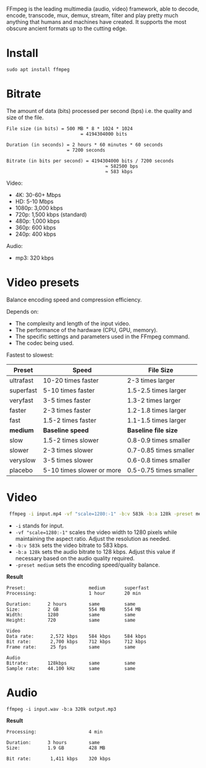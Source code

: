 FFmpeg is the leading multimedia (audio, video) framework, able to decode, encode, transcode, mux, demux, stream, filter and play pretty much anything that humans and machines have created. It supports the most obscure ancient formats up to the cutting edge.

# Install

```
sudo apt install ffmpeg
```

# Bitrate

The amount of data (bits) processed per second (bps) i.e. the quality and size of the file.

```
File size (in bits) = 500 MB * 8 * 1024 * 1024
                           = 4194304000 bits

Duration (in seconds) = 2 hours * 60 minutes * 60 seconds
                      = 7200 seconds

Bitrate (in bits per second) = 4194304000 bits / 7200 seconds
                                    ≈ 582500 bps
                                    ≈ 583 kbps
```

Video:

-   4K: 30-60+ Mbps
-   HD: 5-10 Mbps
-   1080p: 3,000 kbps
-   720p: 1,500 kbps (standard)
-   480p: 1,000 kbps
-   360p: 600 kbps
-   240p: 400 kbps

Audio:

-   mp3: 320 kbps

# Video presets

Balance encoding speed and compression efficiency.

Depends on:

-   The complexity and length of the input video.
-   The performance of the hardware (CPU, GPU, memory).
-   The specific settings and parameters used in the FFmpeg command.
-   The codec being used.

Fastest to slowest:

| Preset     | Speed                     | File Size              |
| ---------- | ------------------------- | ---------------------- |
| ultrafast  | 10-20 times faster        | 2-3 times larger       |
| superfast  | 5-10 times faster         | 1.5-2.5 times larger   |
| veryfast   | 3-5 times faster          | 1.3-2 times larger     |
| faster     | 2-3 times faster          | 1.2-1.8 times larger   |
| fast       | 1.5-2 times faster        | 1.1-1.5 times larger   |
| **medium** | **Baseline speed**        | **Baseline file size** |
| slow       | 1.5-2 times slower        | 0.8-0.9 times smaller  |
| slower     | 2-3 times slower          | 0.7-0.85 times smaller |
| veryslow   | 3-5 times slower          | 0.6-0.8 times smaller  |
| placebo    | 5-10 times slower or more | 0.5-0.75 times smaller |

# Video

```bash
 ffmpeg -i input.mp4 -vf "scale=1280:-1" -b:v 583k -b:a 128k -preset medium output.mp4
```

-   `-i` stands for input.
-   `-vf "scale=1280:-1"` scales the video width to 1280 pixels while maintaining the aspect ratio. Adjust the resolution as needed.
-   `-b:v 583k` sets the video bitrate to 583 kbps.
-   `-b:a 128k` sets the audio bitrate to 128 kbps. Adjust this value if necessary based on the audio quality required.
-   `-preset medium` sets the encoding speed/quality balance.

**Result**

```
Preset:                       medium       superfast
Processing:                   1 hour       20 min

Duration:      2 hours        same         same
Size:          2 GB           554 MB       554 MB
Width:         1280           same         same
Height:        720            same         same

Video
Data rate:      2,572 kbps    584 kbps     584 kbps
Bit rate:       2,700 kbps    712 kbps     712 kbps
Frame rate:     25 fps        same         same

Audio
Bitrate:       128kbps        same         same
Sample rate:   44.100 kHz     same         same
```

# Audio

```
ffmpeg -i input.wav -b:a 320k output.mp3
```

**Result**

```
Processing:                   4 min

Duration:      3 hours        same
Size:          1.9 GB         428 MB

Bit rate:       1,411 kbps    320 kbps
```
